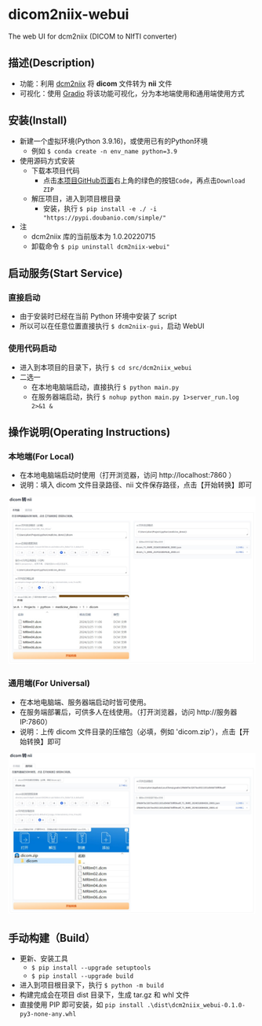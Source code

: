 # dicom2niix-webui

The web UI for dcm2niix (DICOM to NIfTI converter)

## 描述(Description)

- 功能：利用 [dcm2niix](https://github.com/rordenlab/dcm2niix) 将 **dicom** 文件转为 **nii** 文件
- 可视化：使用 [Gradio](https://github.com/gradio-app/gradio) 将该功能可视化，分为本地端使用和通用端使用方式

## 安装(Install)
- 新建一个虚拟环境(Python 3.9.16)，或使用已有的Python环境
  - 例如 `$ conda create -n env_name python=3.9`
- 使用源码方式安装
  - 下载本项目代码
    - 点击[本项目GitHub页面](https://github.com/AlionSSS/dcm2niix-webui)右上角的绿色的按钮`Code`，再点击`Download ZIP`
  - 解压项目，进入到项目根目录
    - 安装，执行 `$ pip install -e ./ -i "https://pypi.doubanio.com/simple/"`
- 注
  - dcm2niix 库的当前版本为 1.0.20220715
  - 卸载命令 `$ pip uninstall dcm2niix-webui"`

## 启动服务(Start Service)
### 直接启动
- 由于安装时已经在当前 Python 环境中安装了 script
- 所以可以在任意位置直接执行 `$ dcm2niix-gui`，启动 WebUI

### 使用代码启动
- 进入到本项目的目录下，执行 `$ cd src/dcm2niix_webui`
- 二选一
  - 在本地电脑端启动，直接执行 `$ python main.py`
  - 在服务器端启动，执行 `$ nohup python main.py 1>server_run.log 2>&1 &`

## 操作说明(Operating Instructions)
### 本地端(For Local)
- 在本地电脑端启动时使用（打开浏览器，访问 http://localhost:7860 ）
- 说明：填入 dicom 文件目录路径、nii 文件保存路径，点击【开始转换】即可

![local_capture.jpg](doc-resources/local_capture.jpg)


### 通用端(For Universal)
- 在本地电脑端、服务器端启动时皆可使用。
- 在服务端部署后，可供多人在线使用。（打开浏览器，访问 http://服务器IP:7860）
- 说明：上传 dicom 文件目录的压缩包（必填，例如 'dicom.zip'），点击【开始转换】即可

![universal_captrue.jpg](doc-resources/universal_captrue.jpg)

## 手动构建（Build）
- 更新、安装工具
  - `$ pip install --upgrade setuptools`
  - `$ pip install --upgrade build`
- 进入到项目根目录下，执行 `$ python -m build`
- 构建完成会在项目 dist 目录下，生成 tar.gz 和 whl 文件
- 直接使用 PIP 即可安装，如 `pip install .\dist\dcm2niix_webui-0.1.0-py3-none-any.whl`
